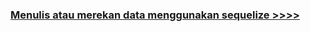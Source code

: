 ### [Menulis atau merekan data menggunakan sequelize >>>>](https://github.com/talkasrul/workshop-sequelize/blob/master/learn/06-create-data-sequelize.md)